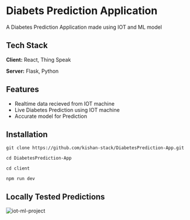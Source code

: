 
# Diabets Prediction Application

A Diabetes Prediction Application made using IOT and ML model

## Tech Stack

**Client:** React, Thing Speak

**Server:** Flask, Python

## Features

- Realtime data recieved from IOT machine
- Live Diabetes Prediction using IOT machine 
- Accurate model for Prediction

## Installation 
```
git clone https://github.com/kishan-stack/DiabetesPrediction-App.git
```
```
cd DiabetesPrediction-App
```
```
cd client
```
```
npm run dev 
```
## Locally Tested Predictions
![iot-ml-project](https://github.com/kishan-stack/DiabetesPrediction-App/assets/113700513/3932ca06-4035-440c-9a8d-916e2c99dec1)




